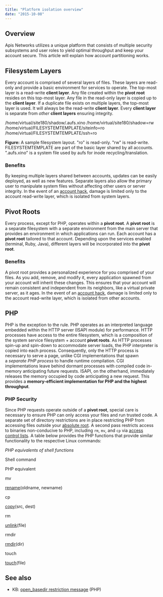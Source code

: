```yaml
---
title: "Platform isolation overview"
date: "2015-10-08"
---
```


## Overview

Apis Networks utilizes a unique platform that consists of multiple security subsystems and user roles to yield optimal throughput and keep your account secure. This article will explain how account partitioning works.

## Filesystem Layers

Every account is comprised of several layers of files. These layers are read-only and provide a basic environment for services to operate. The top-most layer is a read-write **client layer**. Any file created within the **pivot root** resides on this top-most layer. Any file in the read-only layer is copied up to the **client layer**. If a duplicate file exists on multiple layers, the top-most layer is used. It will always be the read-write **client layer**. Every **client layer** is separate from _other_ **client layers** ensuring integrity.

/home/virtual/site180/shadow/.aufs.xino
/home/virtual/site180/shadow=rw
/home/virtual/FILESYSTEMTEMPLATE/siteinfo=ro
/home/virtual/FILESYSTEMTEMPLATE/ssh=ro

**Figure:** A sample filesystem layout. "ro" is read-only. "rw" is read-write. FILESYSTEMTEMPLATE are part of the basic layer shared by all accounts. ".aufs.xino" is a system file used by aufs for inode recycling/translation.

### Benefits

By keeping multiple layers shared between accounts, updates can be easily deployed, as well as new features. Separate layers also allow the primary user to manipulate system files without affecting other users or server integrity. In the event of an [account hack](https://kb.apnscp.com/platform/handling-a-hijacked-account/), damage is limited only to the account read-write layer, which is isolated from system layers.

## Pivot Roots

Every process, except for PHP, operates within a **pivot root**. A **pivot root** is a separate filesystem with a separate environment from the main server that provides an environment in which applications can run. Each account has a **pivot root** tailored to that account. Depending upon the services enabled (terminal, Ruby, Java), different layers will be incorporated into the **pivot root**.

### Benefits

A pivot root provides a personalized experience for you comprised of your files. As you add, remove, and modify it, every application spawned from your account will inherit these changes. This ensures that your account will remain consistent and independent from its neighbors, like a virtual private server, as it ages. In the event of an [account hack](https://kb.apnscp.com/platform/handling-a-hijacked-account/), damage is limited only to the account read-write layer, which is isolated from other accounts.

## PHP

PHP is the exception to the rule. PHP operates as an interpreted language embedded within the HTTP server (ISAPI module) for performance. HTTP processes have access to the entire filesystem, which is a composition of the system service filesystem + account **pivot roots**. As HTTP processes spin-up and spin-down to accommodate server loads, the PHP interpreter is copied into each process. Consequently, only the HTTP process is necessary to serve a page, unlike CGI implementations that spawn a _separate PHP process_ to handle runtime compilation. CGI implementations leave behind dormant processes with compiled code in-memory anticipating future requests. ISAPI, on the otherhand, immediately releases the memory occupied by code anticipating a new request. This provides a **memory-efficient implementation for PHP and the highest throughput**.

### PHP Security

Since PHP requests operate outside of a **pivot root**, special care is necessary to ensure PHP can only access your files and run trusted code. A separate set of directory restrictions are in place restricting PHP from accessing files outside your [absolute root](https://kb.apnscp.com/php/open_basedir-restriction-messages/). A second pass restricts access to binaries non-conducive to PHP, including `rm`, `mv`, and `cp` via [access control lists](https://wiki.archlinux.org/index.php/Access_Control_Lists). A table below provides the PHP functions that provide similar functionality to the respective Linux commands:

_PHP equivalents of shell functions_

Shell command

PHP equivalent

mv

[rename](http://php.net/rename)(oldname, newname)

cp

[copy](http://php.net/copy)(src, dest)

rm

[unlink](http://php.net/unlink)(file)

rmdir

[rmdir](http://php.net/rmdir)(dir)

touch

[touch](http://php.net/touch)(file)

## See also

- KB: [open\_basedir restriction message](https://kb.apnscp.com/php/open_basedir-restriction-messages/) (PHP)
